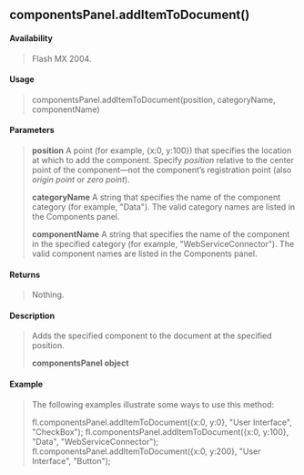 ## componentsPanel.addItemToDocument()

#### Availability

> Flash MX 2004.

#### Usage

> componentsPanel.addItemToDocument(position, categoryName, componentName)

#### Parameters

> **position** A point (for example, {x:0, y:100}) that specifies the location at which to add the component. Specify *position* relative to the center point of the component—not the component’s registration point (also *origin point* or *zero point*).
>
> **categoryName** A string that specifies the name of the component category (for example, "Data"). The valid category names are listed in the Components panel.
>
> **componentName** A string that specifies the name of the component in the specified category (for example, "WebServiceConnector"). The valid component names are listed in the Components panel.

#### Returns

> Nothing.

#### Description

> Adds the specified component to the document at the specified position.
>
> **componentsPanel object**

#### Example

> The following examples illustrate some ways to use this method:
>
> fl.componentsPanel.addItemToDocument({x:0, y:0}, "User Interface", "CheckBox"); fl.componentsPanel.addItemToDocument({x:0, y:100}, "Data", "WebServiceConnector"); fl.componentsPanel.addItemToDocument({x:0, y:200}, "User Interface", "Button");
